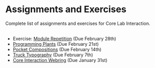 # Assignments and Exercises
Complete list of assignments and exercises for Core Lab Interaction.<br><br>

<!-- - [Détournement](/assignments/detournement) (Due February 28st) -->
- Exercise: [Module Repetition](/assignments/repetition) (Due February 28th)
- [Programming Plants](/assignments/programming-plants) (Due February 21st)
- [Pocket Compositions](/assignments/pocket) (Due February 14th)
- [Truck Typography](/assignments/truck-type) (Due February 7th)
- [Core Interaction Webring](/assignments/webring) (Due January 31st)